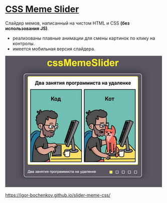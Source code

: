 # [CSS Meme Slider](https://igor-bochenkov.github.io/slider-meme-css/)

Слайдер мемов, написанный на чистом HTML и CSS **(без использования JS)**.

- реализованы плавные анимации для смены картинок по клику на контролы.
- имеется мобильная версия слайдера.

![image gallery preview](./img/css-meme-slider_preview_500.png)

https://igor-bochenkov.github.io/slider-meme-css/
